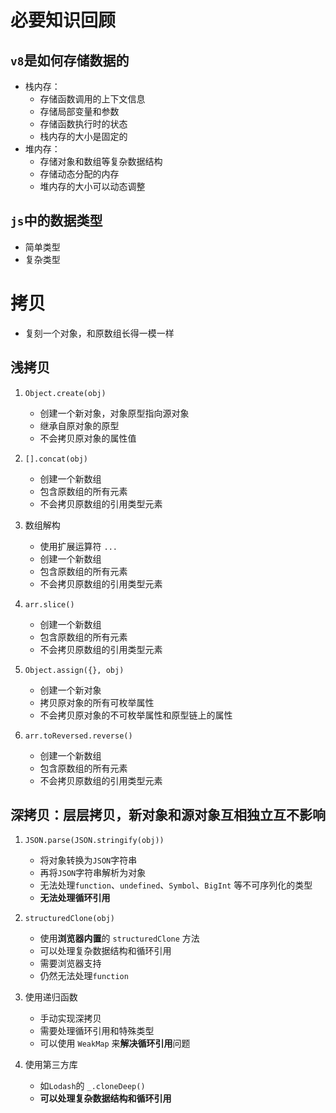 # 必要知识回顾

## `v8`是如何存储数据的

- 栈内存：
    - 存储函数调用的上下文信息
    - 存储局部变量和参数
    - 存储函数执行时的状态
    - 栈内存的大小是固定的
- 堆内存：
    - 存储对象和数组等复杂数据结构
    - 存储动态分配的内存
    - 堆内存的大小可以动态调整

## `js`中的数据类型

- 简单类型
- 复杂类型

# 拷贝

- 复刻一个对象，和原数组长得一模一样

## 浅拷贝

1. `Object.create(obj)`

    - 创建一个新对象，对象原型指向源对象
    - 继承自原对象的原型
    - 不会拷贝原对象的属性值

2. `[].concat(obj)`

    - 创建一个新数组
    - 包含原数组的所有元素
    - 不会拷贝原数组的引用类型元素

3. 数组解构

    - 使用扩展运算符 `...`
    - 创建一个新数组
    - 包含原数组的所有元素
    - 不会拷贝原数组的引用类型元素

4. `arr.slice()`

    - 创建一个新数组
    - 包含原数组的所有元素
    - 不会拷贝原数组的引用类型元素

5. `Object.assign({}, obj)`

    - 创建一个新对象
    - 拷贝原对象的所有可枚举属性
    - 不会拷贝原对象的不可枚举属性和原型链上的属性

6. `arr.toReversed.reverse()`

    - 创建一个新数组
    - 包含原数组的所有元素
    - 不会拷贝原数组的引用类型元素

## 深拷贝：层层拷贝，新对象和源对象互相独立互不影响

1. `JSON.parse(JSON.stringify(obj))`

    - 将对象转换为`JSON`字符串
    - 再将`JSON`字符串解析为对象
    - 无法处理`function`、`undefined`、`Symbol`、`BigInt` 等不可序列化的类型
    - **无法处理循环引用**

2. `structuredClone(obj)`

    - 使用**浏览器内置**的 `structuredClone` 方法
    - 可以处理复杂数据结构和循环引用
    - 需要浏览器支持
    - 仍然无法处理`function`

3. 使用递归函数

    - 手动实现深拷贝
    - 需要处理循环引用和特殊类型
    - 可以使用 `WeakMap` 来**解决循环引用**问题

4. 使用第三方库

    - 如`Lodash`的 `_.cloneDeep()`
    - **可以处理复杂数据结构和循环引用**

